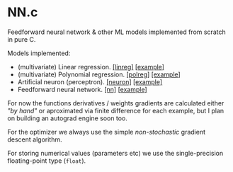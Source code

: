 # NN.c
Feedforward neural network & other ML models implemented from scratch in pure C.

Models implemented:
- (multivariate) Linear regression. [\[linreg\]](models/linreg) [\[example\]](examples/linreg)
- (multivariate) Polynomial regression. [\[polreg\]](models/polreg) [\[example\]](examples/polreg)
- Artificial neuron (perceptron). [\[neuron\]](models/neuron) [\[example\]](examples/neurons)
- Feedforward neural network. [\[nn\]](models/nn) [\[example\]](examples/nn)

For now the functions derivatives / weights gradients are calculated either *"by hand"* or aproximated via finite difference for each example, but I plan on building an autograd engine soon too.

For the optimizer we always use the simple *non-stochastic* gradient descent algorithm.

For storing numerical values (parameters etc) we use the single-precision floating-point type (`float`).
